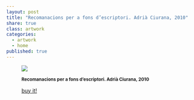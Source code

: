 ```yaml
---
layout: post
title: "Recomanacions per a fons d’escriptori. Adrià Ciurana, 2010"
share: true
class: artwork
categories:
  - artwork
  - home
published: true
---
```


<figure class="text-center">
	<img src="http://www.inpocketart.com/wp-content/uploads/2014/07/1-recomanacions-per-a-fons-d-escriptori-adria-ciurana-2010-watermark.jpg">
	<figcaption>
		<p><small><strong>Recomanacions per a fons d’escriptori. Adrià Ciurana, 2010</strong></small></p>
		<p><a href="http://www.inpocketart.com/product/recomanacions-per-a-fons-descriptori-adria-ciurana-2010/" class="btn btn-primary btn-lg"><i class="fa fa-credit-card"></i> buy it!</a></p>
	</figcaption>
</figure>